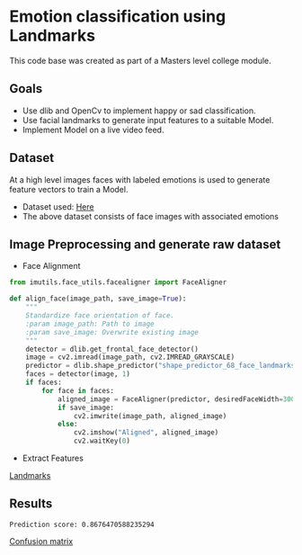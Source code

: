 # Emotion classification using Landmarks

This code base was created as part of a Masters level college module.

## Goals

* Use dlib and OpenCv to implement happy or sad classification.
* Use facial landmarks to generate input features to a suitable Model.
* Implement Model on a live video feed.

## Dataset

At a high level images faces with labeled emotions is used to generate feature
vectors to train a Model.
* Dataset used: [Here](https://github.com/muxspace/facial_expressions)
* The above dataset consists of face images with associated emotions

## Image Preprocessing and generate raw dataset

* Face Alignment
```python
from imutils.face_utils.facealigner import FaceAligner

def align_face(image_path, save_image=True):
    """
    Standardize face orientation of face.
    :param image_path: Path to image
    :param save_image: Overwrite existing image
    """
    detector = dlib.get_frontal_face_detector()
    image = cv2.imread(image_path, cv2.IMREAD_GRAYSCALE)
    predictor = dlib.shape_predictor("shape_predictor_68_face_landmarks.dat")
    faces = detector(image, 1)
    if faces:
        for face in faces:
            aligned_image = FaceAligner(predictor, desiredFaceWidth=300).align(image, image, face)
            if save_image:
                cv2.imwrite(image_path, aligned_image)
            else:
                cv2.imshow("Aligned", aligned_image)
                cv2.waitKey(0)
``` 
* Extract Features  

[Landmarks](landmark_points.jpg)

## Results
    Prediction score: 0.8676470588235294

[Confusion matrix](cm.png)

